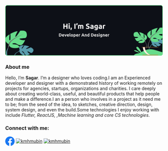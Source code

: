 <img src="https://github.com/Sagarnaikg/sagarnaikg/blob/main/Frame 7 (1).png" alt="developer and designer">
<h3 align="left">About me</h3>

Hello, I’m **Sagar**. I’m a designer who loves coding.I am an Experienced developer and designer with a demonstrated history of working remotely on projects for agencies, startups, organizations and charities. I care deeply about creating world-class, useful, and beautiful products that help people and make a difference.I an a person who involves in a project as it need me to be; from the seed of the idea, to sketches, creative direction, design, system design, and even the build.Some technologies I enjoy working with include *Flutter, ReactJS, ,Machine learning and core CS technologies*.

<h3 align="left">Connect with me:</h3>
<p align="left">
<a href="https://linkedin.com/in/kmhmubin" target="blank"><img align="center" src="https://github.com/Sagarnaikg/sagarnaikg/blob/main/f.svg" alt="kmhmubin" height="30" width="30" /></a>
<a href="https://fb.com/kmhmubin" target="blank"><img align="center" src="https://github.com/kmhmubin/kmhmubin/blob/master/assets/facebook.svg" alt="kmhmubin" height="30" width="30" /></a>
<a href="https://instagram.com/kmhmubin" target="blank"><img align="center" src="https://github.com/kmhmubin/kmhmubin/blob/master/assets/instagram.svg" alt="kmhmubin" height="30" width="30" /></a>
</p>


